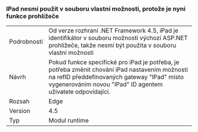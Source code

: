 ### <a name="ipad-should-not-be-used-in-custom-capabilities-file-because-it-is-now-a-browser-capability"></a>IPad nesmí použít v souboru vlastní možnosti, protože je nyní funkce prohlížeče

|   |   |
|---|---|
|Podrobnosti|Od verze rozhraní .NET Framework 4.5, iPad je identifikátor v souboru možnosti výchozí ASP.NET prohlížeče, takže nesmí být použita v souboru vlastní možnosti|
|Návrh|Pokud funkce specifické pro iPad je potřeba, je potřeba změnit chování iPad nastavením možnosti na refID předdefinovaných gateway &quot;IPad&quot; místo vygenerováním novou &quot;IPad&quot; ID agentem uživatele odpovídající.|
|Rozsah|Edge|
|Version|4.5|
|Typ|Modul runtime|


